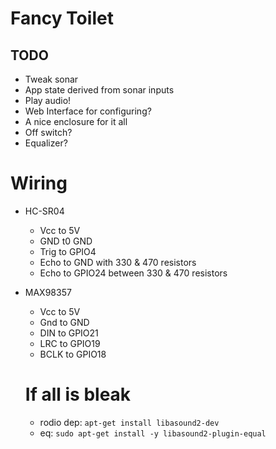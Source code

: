 # Fancy Toilet

## TODO

 - Tweak sonar
 - App state derived from sonar inputs
 - Play audio!
 - Web Interface for configuring?
 - A nice enclosure for it all
 - Off switch?
 - Equalizer?

# Wiring

- HC-SR04
  - Vcc to 5V
  - GND t0 GND
  - Trig to GPIO4
  - Echo to GND with 330 & 470 resistors
  - Echo to GPIO24 between 330 & 470 resistors

- MAX98357
  - Vcc to 5V
  - Gnd to GND
  - DIN to GPIO21
  - LRC to GPIO19
  - BCLK to GPIO18

  # If all is bleak

  - rodio dep: `apt-get install libasound2-dev`
  - eq: `sudo apt-get install -y libasound2-plugin-equal`
